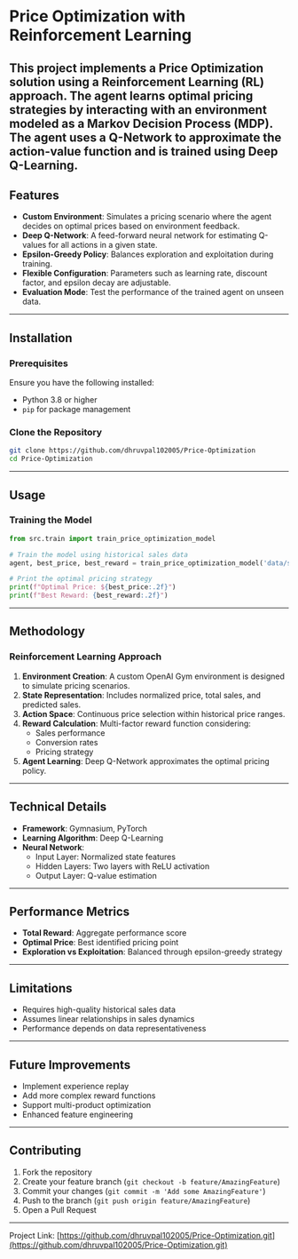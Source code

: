 # Price Optimization with Reinforcement Learning
This project implements a **Price Optimization** solution using a Reinforcement Learning (RL) approach. The agent learns optimal pricing strategies by interacting with an environment modeled as a **Markov Decision Process (MDP)**. The agent uses a **Q-Network** to approximate the action-value function and is trained using Deep Q-Learning.
---
## Features
- **Custom Environment**: Simulates a pricing scenario where the agent decides on optimal prices based on environment feedback.
- **Deep Q-Network**: A feed-forward neural network for estimating Q-values for all actions in a given state.
- **Epsilon-Greedy Policy**: Balances exploration and exploitation during training.
- **Flexible Configuration**: Parameters such as learning rate, discount factor, and epsilon decay are adjustable.
- **Evaluation Mode**: Test the performance of the trained agent on unseen data.
---
## Installation
### Prerequisites
Ensure you have the following installed:
- Python 3.8 or higher
- `pip` for package management
### Clone the Repository
```bash
git clone https://github.com/dhruvpal102005/Price-Optimization
cd Price-Optimization
```
---
## Usage
### Training the Model
```python
from src.train import train_price_optimization_model

# Train the model using historical sales data
agent, best_price, best_reward = train_price_optimization_model('data/soapnutshistory.csv')

# Print the optimal pricing strategy
print(f"Optimal Price: ${best_price:.2f}")
print(f"Best Reward: {best_reward:.2f}")
```
---
## Methodology
### Reinforcement Learning Approach
1. **Environment Creation**: A custom OpenAI Gym environment is designed to simulate pricing scenarios.
2. **State Representation**: Includes normalized price, total sales, and predicted sales.
3. **Action Space**: Continuous price selection within historical price ranges.
4. **Reward Calculation**: Multi-factor reward function considering:
   - Sales performance
   - Conversion rates
   - Pricing strategy
5. **Agent Learning**: Deep Q-Network approximates the optimal pricing policy.
---
## Technical Details
- **Framework**: Gymnasium, PyTorch
- **Learning Algorithm**: Deep Q-Learning
- **Neural Network**: 
  - Input Layer: Normalized state features
  - Hidden Layers: Two layers with ReLU activation
  - Output Layer: Q-value estimation
---
## Performance Metrics
- **Total Reward**: Aggregate performance score
- **Optimal Price**: Best identified pricing point
- **Exploration vs Exploitation**: Balanced through epsilon-greedy strategy
---
## Limitations
- Requires high-quality historical sales data
- Assumes linear relationships in sales dynamics
- Performance depends on data representativeness
---
## Future Improvements
- Implement experience replay
- Add more complex reward functions
- Support multi-product optimization
- Enhanced feature engineering
---
## Contributing
1. Fork the repository
2. Create your feature branch (`git checkout -b feature/AmazingFeature`)
3. Commit your changes (`git commit -m 'Add some AmazingFeature'`)
4. Push to the branch (`git push origin feature/AmazingFeature`)
5. Open a Pull Request
---
Project Link: [https://github.com/dhruvpal102005/Price-Optimization.git](https://github.com/dhruvpal102005/Price-Optimization.git)
